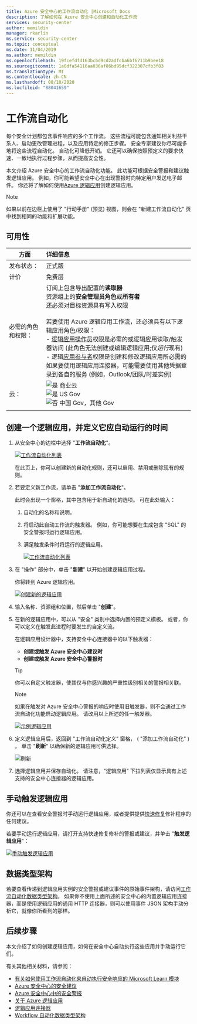 ```yaml
---
title: Azure 安全中心的工作流自动化 |Microsoft Docs
description: 了解如何在 Azure 安全中心创建和自动化工作流
services: security-center
author: memildin
manager: rkarlin
ms.service: security-center
ms.topic: conceptual
ms.date: 11/04/2019
ms.author: memildin
ms.openlocfilehash: 19fcefdfd163bcbd9cd2adfcba6bf6711b9bee18
ms.sourcegitcommit: 1a0dfa54116aa036af86bd95dcf322307cfb3f83
ms.translationtype: MT
ms.contentlocale: zh-CN
ms.lasthandoff: 08/10/2020
ms.locfileid: "88041659"
---
```

# <a name="workflow-automation"></a>工作流自动化

每个安全计划都包含事件响应的多个工作流。 这些流程可能包含通知相关利益干系人、启动更改管理进程，以及应用特定的修正步骤。 安全专家建议你尽可能多地将这些流程自动化。 自动化可降低开销。 它还可以确保按照预定义的要求快速、一致地执行过程步骤，从而提高安全性。

本文介绍 Azure 安全中心的工作流自动化功能。 此功能可根据安全警报和建议触发逻辑应用。 例如，你可能希望安全中心在出现警报时向特定用户发送电子邮件。 你还将了解如何使用[Azure 逻辑应用](https://docs.microsoft.com/azure/logic-apps/logic-apps-overview)创建逻辑应用。

> [!NOTE]
> 如果以前在边栏上使用了 "行动手册" (预览) 视图，则会在 "新建工作流自动化" 页中找到相同的功能和扩展功能。



## <a name="availability"></a>可用性

|方面|详细信息|
|----|:----|
|发布状态：|正式版|
|计价|免费层|
|必需的角色和权限：|订阅上包含导出配置的**读取器**<br>资源组上的**安全管理员角色**或**所有者**<br>还必须对目标资源具有写入权限<br><br>若要使用 Azure 逻辑应用工作流，还必须具有以下逻辑应用角色/权限：<br> - [逻辑应用操作员](https://docs.microsoft.com/azure/role-based-access-control/built-in-roles#logic-app-operator)权限是必需的或逻辑应用读取/触发器访问 (此角色无法创建或编辑逻辑应用;仅*运行*现有) <br> - 逻辑[应用参与者](https://docs.microsoft.com/azure/role-based-access-control/built-in-roles#logic-app-contributor)权限是创建和修改逻辑应用所必需的<br>如果要使用逻辑应用连接器，可能需要使用其他凭据登录到各自的服务 (例如，Outlook/团队/时差实例) |
|云：|![是](./media/icons/yes-icon.png) 商业云<br>![是](./media/icons/yes-icon.png) US Gov<br>![否](./media/icons/no-icon.png) 中国 Gov，其他 Gov|
|||



## <a name="create-a-logic-app-and-define-when-it-should-automatically-run"></a>创建一个逻辑应用，并定义它应自动运行的时间 

1. 从安全中心的边栏中选择 "**工作流自动化**"。

    [![工作流自动化列表](media/workflow-automation/list-of-workflow-automations.png)](media/workflow-automation/list-of-workflow-automations.png#lightbox)

    在此页上，你可以创建新的自动化规则，还可以启用、禁用或删除现有的规则。  
1. 若要定义新工作流，请单击 "**添加工作流自动化**"。 

    此时会出现一个窗格，其中包含用于新自动化的选项。 可在此处输入：
    1. 自动化的名称和说明。
    1. 将启动此自动工作流的触发器。 例如，你可能想要在生成包含 "SQL" 的安全警报时运行逻辑应用。
    1. 满足触发条件时将运行的逻辑应用。 

        [![工作流自动化列表](media/workflow-automation/add-workflow.png)](media/workflow-automation/add-workflow.png#lightbox)

1. 在 "操作" 部分中，单击 "**新建**" 以开始创建逻辑应用过程。

    你将转到 Azure 逻辑应用。

    [![创建新的逻辑应用](media/workflow-automation/logic-apps-create-new.png)](media/workflow-automation/logic-apps-create-new.png#lightbox)

1. 输入名称、资源组和位置，然后单击 "**创建**"。

1. 在新的逻辑应用中，可以从 "安全" 类别中选择内置的预定义模板。 或者，你可以定义在触发此进程时要发生的自定义流。

    在逻辑应用设计器中，支持安全中心连接器中的以下触发器：

    * **创建或触发 Azure 安全中心建议时**
    * **创建或触发 Azure 安全中心警报时** 
    
    > [!TIP]
    > 你可以自定义触发器，使其仅与你感兴趣的严重性级别相关的警报相关联。
    
    > [!NOTE]
    > 如果在触发对 Azure 安全中心警报的响应时使用旧触发器，则不会通过工作流自动化功能启动逻辑应用。 请改用以上所述的任一触发器。 

    [![示例逻辑应用](media/workflow-automation/sample-logic-app.png)](media/workflow-automation/sample-logic-app.png#lightbox)

1. 定义逻辑应用后，返回到 "工作流自动化定义" 窗格， ( "添加工作流自动化" ) 。 单击 "**刷新**" 以确保新的逻辑应用可供选择。

    ![刷新](media/workflow-automation/refresh-the-list-of-logic-apps.png)

1. 选择逻辑应用并保存自动化。 请注意，"逻辑应用" 下拉列表仅显示具有上述支持的安全中心连接器的逻辑应用。


## <a name="manually-trigger-a-logic-app"></a>手动触发逻辑应用

你还可以在查看安全警报时手动运行逻辑应用，或者提供提供[快速修复](https://docs.microsoft.com/azure/security-center/security-center-remediate-recommendations#quick-fix-remediation)修补程序的任何建议。

若要手动运行逻辑应用，请打开支持快速修复修补的警报或建议，并单击 "**触发逻辑应用**"：

[![手动触发逻辑应用](media/workflow-automation/manually-trigger-logic-app.png)](media/workflow-automation/manually-trigger-logic-app.png#lightbox)

## <a name="data-types-schemas"></a>数据类型架构

若要查看传递到逻辑应用实例的安全警报或建议事件的原始事件架构，请访问[工作流自动化数据类型架构](https://aka.ms/ASCAutomationSchemas)。 如果你不使用上面所述的安全中心的内置逻辑应用连接器，而是使用逻辑应用的通用 HTTP 连接器，则可以使用事件 JSON 架构手动分析它，就像你所看到的那样。

## <a name="next-steps"></a>后续步骤

本文介绍了如何创建逻辑应用，如何在安全中心自动执行这些应用并手动运行它们。 

有关其他相关材料，请参阅： 

- [有关如何使用工作流自动化来自动执行安全响应的 Microsoft Learn 模块](https://docs.microsoft.com/learn/modules/resolve-threats-with-azure-security-center/)
- [Azure 安全中心的安全建议](security-center-recommendations.md)
- [Azure 安全中心中的安全警报](security-center-alerts-overview.md)
- [关于 Azure 逻辑应用](https://docs.microsoft.com/azure/logic-apps/logic-apps-overview)
- [逻辑应用连接器](https://docs.microsoft.com/connectors/)
- [Workflow 自动化数据类型架构](https://aka.ms/ASCAutomationSchemas)
